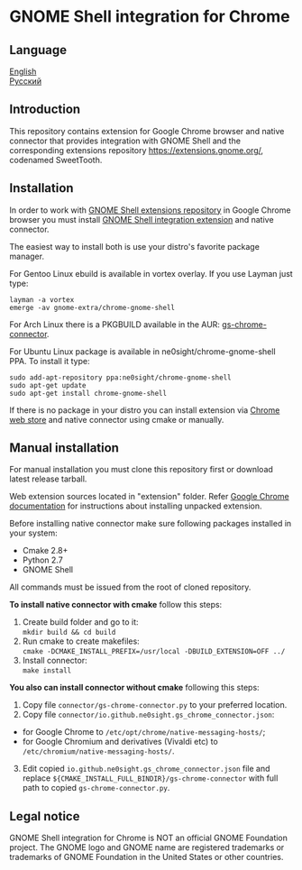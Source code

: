 GNOME Shell integration for Chrome
============================================

Language
------------
[English](README.md)  
[Русский](README.ru.md)

Introduction
------------

This repository contains extension for Google Chrome browser and native
connector that provides integration with GNOME Shell and the corresponding
extensions repository https://extensions.gnome.org/, codenamed SweetTooth.

Installation
------------

In order to work with [GNOME Shell extensions repository](https://extensions.gnome.org/) in Google Chrome browser you must install [GNOME Shell integration extension](https://chrome.google.com/webstore/detail/gnome-shell-integration/gphhapmejobijbbhgpjhcjognlahblep) and native connector.

The easiest way to install both is use your distro's favorite package manager.

For Gentoo Linux ebuild is available in vortex overlay. If you use Layman just type:
```
layman -a vortex
emerge -av gnome-extra/chrome-gnome-shell
```

For Arch Linux there is a PKGBUILD available in the AUR: [gs-chrome-connector](https://aur.archlinux.org/packages/gs-chrome-connector-git/).

For Ubuntu Linux package is available in ne0sight/chrome-gnome-shell PPA. To install it type:
```
sudo add-apt-repository ppa:ne0sight/chrome-gnome-shell
sudo apt-get update
sudo apt-get install chrome-gnome-shell
```

If there is no package in your distro you can install extension via [Chrome web store](https://chrome.google.com/webstore/detail/gnome-shell-integration/gphhapmejobijbbhgpjhcjognlahblep)
and native connector using cmake or manually.

Manual installation
------------

For manual installation you must clone this repository first or download latest release tarball.

Web extension sources located in "extension" folder. Refer [Google Chrome documentation](https://developer.chrome.com/extensions/getstarted#unpacked) for instructions about installing unpacked extension.

Before installing native connector make sure following packages installed in your system:
* Cmake 2.8+
* Python 2.7
* GNOME Shell

All commands must be issued from the root of cloned repository.

**To install native connector with cmake** follow this steps:

1. Create build folder and go to it:  
`mkdir build && cd build`
2. Run cmake to create makefiles:  
`cmake -DCMAKE_INSTALL_PREFIX=/usr/local -DBUILD_EXTENSION=OFF ../`
3. Install connector:  
`make install`

**You also can install connector without cmake** following this steps:

1. Copy file `connector/gs-chrome-connector.py` to your preferred location.
2. Copy file `connector/io.github.ne0sight.gs_chrome_connector.json`:
  * for Google Chrome to `/etc/opt/chrome/native-messaging-hosts/`;
  * for Google Chromium and derivatives (Vivaldi etc) to `/etc/chromium/native-messaging-hosts/`.
3. Edit copied `io.github.ne0sight.gs_chrome_connector.json` file and replace `${CMAKE_INSTALL_FULL_BINDIR}/gs-chrome-connector` with full path to copied `gs-chrome-connector.py`.

Legal notice
------------

GNOME Shell integration for Chrome is NOT an official GNOME Foundation project.
The GNOME logo and GNOME name are registered trademarks or trademarks of GNOME Foundation in the United States or other countries.
